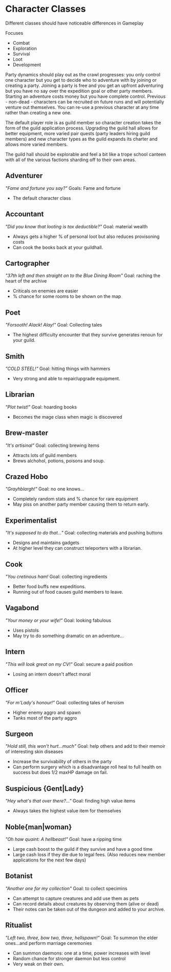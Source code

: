 Character Classes
=================
Different classes should have noticeable differences in Gameplay

Focuses
- Combat
- Exploration
- Survival
- Loot
- Development

Party dynamics should play out as the crawl progresses: you only control
one character but you get to decide who to adventure with by joining or
creating a party. Joining a party is free and you get an upfront adventuring
but you have no say over the expedition goal or other party members. Starting
an adventure costs money but you have complete control.
Previous - non-dead - characters can be recruited on future runs and will
potentially venture out themselves. You can re-use a previous character at any
time rather than creating a new one.

The default player role is as guild member so character creation takes the form
of the guild application process. Upgrading the guild hall allows for better
equipment, more varied pair quests (party leaders hiring guild members) and new
character types as the guild expands its charter and allows more varied members.

The guild hall should be explorable and feel a bit like a trope school canteen
with all of the various factions sharding off to their own areas.


Adventurer
----------
_"Fame and fortune you say?"_
Goals: Fame and fortune
- The default character class

Accountant
----------
_"Did you know that looting is tax deductible?"_
Goal: material wealth
- Always gets a higher % of personal loot but also reduces provisoning costs
- Can cook the books back at your guildhall.

Cartographer
------------
_"37th left and then straight on to the Blue Dining Room"_
Goal: raching the heart of the archive
- Criticals on enemies are easier
- % chance for some rooms to be shown on the map

Poet
----
_"Forsooth! Alack! Alay!"_
Goal: Collecting tales
- The highest difficulty encounter that they survive generates
  renoun for your guild.

Smith
-----
_"COLD STEEL!"_
Goal: hitting things with hammers
- Very strong and able to repair/upgrade equipment.

Librarian
---------
_"Plot twist!"_
Goal: hoarding books
- Becomes the mage class when magic is discovered

Brew-master
-----------
_"It's artisinal"_
Goal: collecting brewing items
- Attracts lots of guild members
- Brews alchohol, potions, poisons and soup.

Crazed Hobo
-----------
_"Grayhblargh!"_
Goal: no one knows...
- Completely random stats and % chance for rare equipment
- May piss on another party member causing them to return early.

Experimentalist
---------------
_"It's supposed to do that..."_
Goal: collecting materials and pushing buttons
- Designs and maintains gadgets
- At higher level they can construct teleporters with a librarian.

Cook
----
_"You cretinous ham!_
Goal: collecting ingredients
- Better food buffs new expeditions.
- Running out of food causes guild members to leave.

Vagabond
--------
_"Your money or your wife!"_
Goal: looking fabulous
- Uses pistols
- May try to do something dramatic on an adventure...

Intern
------
_"This will look great on my CV!"_
Goal: secure a paid position
- Losing an intern doesn't affect moral

Officer
-------
_"For m'Lady's honour!"_
Goal: collecting tales of heroism
- Higher enemy aggro and spawn
- Tanks most of the party aggro

Surgeon
-------
_"Hold still, this won't hurt...much"_
Goal: help others and add to their memoir of interesting skin diseases
- Increase the survivability of others in the party
- Can perform surgery which is a disadvantage roll heal to full health on
  success but does 1/2 maxHP damage on fail.

Suspicious {Gent|Lady}
----------------------
_"Hey what's that over there?..."_
Goal: finding high value items
- Always takes the highest value item for themselves

Noble{man|woman}
----------------
_"Oh how quaint: A hellbeast!"_
Goal: have a ripping time
- Large cash boost to the guild if they survive and have a good time
- Large cash loss if they die due to legal fees. (Also reduces new member
  applications for the next few days)

Botanist
--------
_"Another one for my collection"_
Goal: to collect specimins
- Can attempt to capture creatures and add use them as pets
- Can record details about creatures by observing them (alive or dead)
- Their notes can be taken out of the dungeon and added to your archive.

Ritualist
---------
_"Left two, three, bow two, three, hellspawn!"_
Goal: To summon the elder ones...and perform marriage ceremonies
- Can summon daemons: one at a time, power increases with level
- Random chance for stronger daemon but less control
- Very weak on their own.

